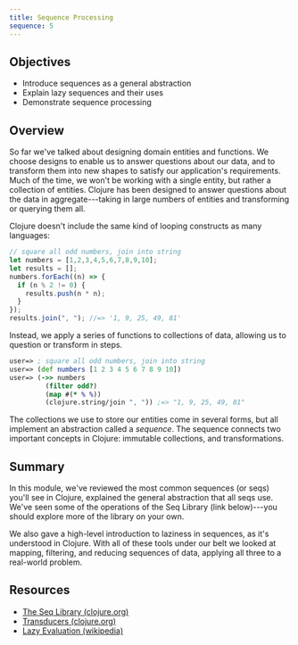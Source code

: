 ```yaml
---
title: Sequence Processing
sequence: 5
---
```


## Objectives

- Introduce sequences as a general abstraction
- Explain lazy sequences and their uses
- Demonstrate sequence processing

## Overview

So far we've talked about designing domain entities and functions. We choose designs to enable us to answer questions about our data, and to transform them into new shapes to satisfy our application's requirements. Much of the time, we won't be working with a single entity, but rather a collection of entities. Clojure has been designed to answer questions about the data in aggregate---taking in large numbers of entities and transforming or querying them all.

Clojure doesn't include the same kind of looping constructs as many languages:

```javascript
// square all odd numbers, join into string
let numbers = [1,2,3,4,5,6,7,8,9,10];
let results = [];
numbers.forEach((n) => {
  if (n % 2 != 0) {
    results.push(n * n);
  }
});
results.join(", "); //=> '1, 9, 25, 49, 81'
```

Instead, we apply a series of functions to collections of data, allowing us to question or transform in steps.

```clj
user=> ; square all odd numbers, join into string
user=> (def numbers [1 2 3 4 5 6 7 8 9 10])
user=> (->> numbers
         (filter odd?)
         (map #(* % %))
         (clojure.string/join ", ")) ;=> "1, 9, 25, 49, 81"
```

The collections we use to store our entities come in several forms, but all implement an abstraction called a _sequence_. The sequence connects two important concepts in Clojure: immutable collections, and transformations.




## Summary

In this module, we've reviewed the most common sequences (or seqs) you'll see in Clojure, explained the general abstraction that all seqs use. We've seen some of the operations of the Seq Library (link below)---you should explore more of the library on your own.

We also gave a high-level introduction to laziness in sequences, as it's understood in Clojure. With all of these tools under our belt we looked at mapping, filtering, and reducing sequences of data, applying all three to a real-world problem.

## Resources

- [The Seq Library (clojure.org)](https://clojure.org/reference/sequences)
- [Transducers (clojure.org)](https://clojure.org/reference/transducers)
- [Lazy Evaluation (wikipedia)](https://en.wikipedia.org/wiki/Lazy_evaluation)
